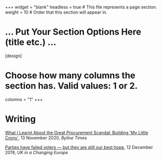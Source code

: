 +++
widget = "blank"
headless = true  # This file represents a page section.
weight = 10  # Order that this section will appear in.
  
# ... Put Your Section Options Here (title etc.) ...
  
[design]
# Choose how many columns the section has. Valid values: 1 or 2.
columns = "1"
+++
    
# Writing
    
[What I Learnt About the Great Procurement Scandal: Building 'My Little Crony'](https://bylinetimes.com/2020/11/13/what-i-learnt-about-the-great-procurement-scandal-building-my-little-crony/), 13 November 2020, _Byline Times_
    
[Parties have failed voters — but they are still our best hope](https://ukandeu.ac.uk/parties-have-failed-voters-but-they-are-still-our-best-hope/), 12 December 2019, _UK in a Changing Europe_
    
    